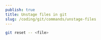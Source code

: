 ```yaml
---
publish: true
title: Unstage files in git
slug: /coding/git/commands/unstage-files
---
```


```bash
git reset -- <file>
```